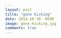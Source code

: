 ```yaml
---
layout: post
title: "gone kicking"
date: 2014-10-30 -0500
image: gone-kicking.jpg
comments: true
---
```



